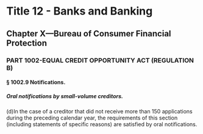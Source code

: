 
# Title 12 - Banks and Banking
## Chapter X—Bureau of Consumer Financial Protection
### PART 1002-EQUAL CREDIT OPPORTUNITY ACT (REGULATION B)
#### § 1002.9 Notifications.
##### Oral notifications by small-volume creditors.

(d)In the case of a creditor that did not receive more than 150 applications during the preceding calendar year, the requirements of this section (including statements of specific reasons) are satisfied by oral notifications.
